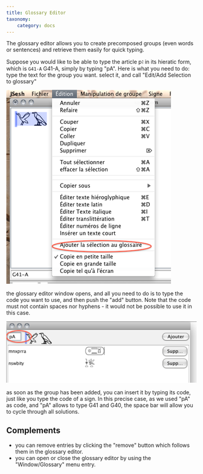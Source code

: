 ```yaml
---
title: Glossary Editor
taxonomy:
    category: docs
---
```


The glossary editor allows you to create precomposed groups (even words or sentences) and retrieve them easily for quick typing.

Suppose you would like to be able to type the article pꜣ in its hieratic form, which is `G41-A` <span class="mdc">G41-A</span>, simply by typing "pA". 
Here is what you need to do:
type the text for the group you want.
select it, and call "Edit/Add Selection to glossary"

![Adding selection to the glossary](./glossaryA.png?classes=caption "Adding selection to the glossary")


the glossary editor window opens, and all you need to do is to type the code you want to use, and then push the "add" button. Note that the code must not contain spaces nor hyphens - it would not be possible to use it in this case.

![The Glossary Editor](./glossaryB.png?classes=caption "The Glossary Editor")

as soon as the group has been added, you can insert it by typing its code, just like you type the code of a sign.
In this precise case, as we used "pA" as code, and "pA" allows to type G41 and G40, the space bar will allow you to cycle through all solutions.

## Complements


* you can remove entries by clicking the "remove" button which follows them in the glossary editor.
* you can open or close the glossary editor by using the "Window/Glossary" menu entry.